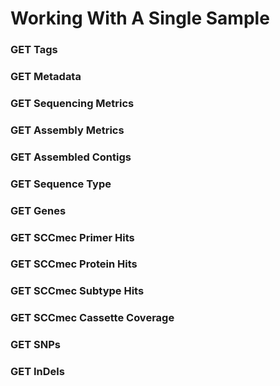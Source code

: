 # Working With A Single Sample

### GET Tags

### GET Metadata

### GET Sequencing Metrics

### GET Assembly Metrics

### GET Assembled Contigs

### GET Sequence Type

### GET Genes

### GET SCCmec Primer Hits

### GET SCCmec Protein Hits

### GET SCCmec Subtype Hits

### GET SCCmec Cassette Coverage

### GET SNPs

### GET InDels
